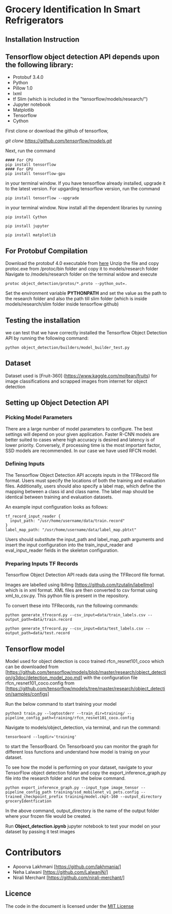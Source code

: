 # Grocery Identification In Smart Refrigerators 

## Installation Instruction

## Tensorflow object detection API depends upon the following library:

-  Protobuf 3.4.0
-  Python
-  Pillow 1.0
-  lxml
-  tf Slim (which is included in the "tensorflow/models/research/")
-  Jupyter notebook
-  Matplotlib
-  Tensorflow
-  Cython

First clone or download the github of tensorflow,

*git clone https://github.com/tensorflow/models.git*

Next, run the command

```
#### For CPU
pip install tensorflow
#### For GPU
pip install tensorflow-gpu

```
in your terminal window. If you have tensorflow already installed, upgrade it to the latest version. For upgarding tensorflow version, run the command

```
pip install tensorflow --upgrade

```

in your terminal window. Now install all the dependent libraries by running

```
pip install Cython

pip install jupyter

pip install matplotlib

```
## For Protobuf Compilation 
Download the protobuf 4.0 executable from [here](https://github.com/google/protobuf/releases)
Unzip the file and copy protoc.exe from /protoc/bin folder and copy it to models/research folder
Navigate to /models/research folder on the terminal widow and execute
```
protoc object_detection/protos/*.proto --python_out=.

```
Set the environment variable **PYTHONPATH** and set the value as the path to the research folder and also the path till slim folder (which is inside models/research/slim folder inside tensorflow github)

## Testing the installation 
we can test that we have correctly installed the Tensorflow Object Detection API by running the following command:
```
python object_detection/builders/model_builder_test.py

```

## Dataset
Dataset used is [Fruit-360] (https://www.kaggle.com/moltean/fruits) for image classifications and scrapped images from internet for object detection

## Setting up Object Detection API

### Picking Model Parameters
There are a large number of model parameters to configure. The best settings will depend on your given application. Faster R-CNN models are better suited to cases where high accuracy is desired and latency is of lower priority. Conversely, if processing time is the most important factor, SSD models are recommended. In our case we have used RFCN model.

### Defining Inputs
The Tensorflow Object Detection API accepts inputs in the TFRecord file format. Users must specify the locations of both the training and evaluation files. Additionally, users should also specify a label map, which define the mapping between a class id and class name. The label map should be identical between training and evaluation datasets.

An example input configuration looks as follows:

```
tf_record_input_reader {
  input_path: "/usr/home/username/data/train.record"
}
label_map_path: "/usr/home/username/data/label_map.pbtxt"

```
Users should substitute the input_path and label_map_path arguments and insert the input configuration into the train_input_reader and eval_input_reader fields in the skeleton configuration.

### Preparing Inputs TF Records
Tensorflow Object Detection API reads data using the TFRecord file format.

Images are labelled using lblImg [https://github.com/tzutalin/labelImg] which is in xml format. 
XML files are then converted to csv format using xml_to_csv.py. This python file is present in the repository.

To convert these into TFRecords, run the following commands:

```
python generate_tfrecord.py --csv_input=data/train_labels.csv --output_path=data/train.record

python generate_tfrecord.py --csv_input=data/test_labels.csv --output_path=data/test.record

```
## Tensorflow model

Model used for object detection is coco trained rfcn_resnet101_coco which can be downloaded from [https://github.com/tensorflow/models/blob/master/research/object_detection/g3doc/detection_model_zoo.md] with the configuration file rfcn_resnet101_coco.config from [https://github.com/tensorflow/models/tree/master/research/object_detection/samples/configs]

Run the below command to start training your model
```
python3 train.py --logtostderr --train_dir=training/ --pipeline_config_path=training/rfcn_resnet101_coco.config

```
Navigate to models/object_detection, via terminal, and run the command:

```
tensorboard --logdir='training'

```
to start the TensorBoard. On Tensorboard you can monitor the graph for different loss functions and understand how model is trainig on your dataset.

To see how the model is performing on your dataset, navigate to your TensorFlow object detection folder and copy the export_inference_graph.py file into the research folder and run the below command.

```
python export_inference_graph.py --input_type image_tensor --pipeline_config_path training/ssd_mobilenet_v1_pets.config --trained_checkpoint_prefix training/model.ckpt-160 --output_directory groceryIdentfication

```
In the above command, output_directory is the name of the output folder where your frozen file would be created.

Run **Object_detection.ipynb** jupyter notebook to test your model on your dataset by passing it test images

# Contributors
-  Apoorva Lakhmani [https://github.com/lakhmania/]
-  Neha Lalwani [https://github.com/LalwaniN/]
-  Nirali Merchant [https://github.com/nirali-merchant/]


## Licence
The code in the document is licensed under the [MIT License](https://opensource.org/licenses/MIT)
